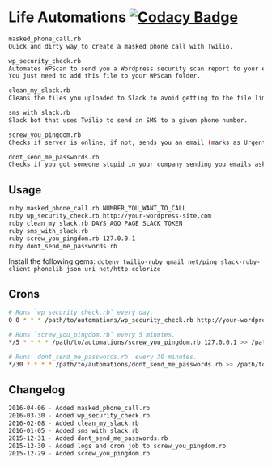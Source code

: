 # Life Automations [![Codacy Badge](https://api.codacy.com/project/badge/grade/8fe531631b424c1b876c2bf6c06b90b8)](https://www.codacy.com/app/wildlifechorus/Automations)

```sh
masked_phone_call.rb
Quick and dirty way to create a masked phone call with Twilio.

wp_security_check.rb
Automates WPScan to send you a Wordpress security scan report to your email.
You just need to add this file to your WPScan folder.

clean_my_slack.rb
Cleans the files you uploaded to Slack to avoid getting to the file limit.

sms_with_slack.rb
Slack bot that uses Twilio to send an SMS to a given phone number.

screw_you_pingdom.rb
Checks if server is online, if not, sends you an email (marks as Urgent) and sends you an SMS using Twilio.

dont_send_me_passwords.rb
Checks if you got someone stupid in your company sending you emails asking for passwords in plain text.
```

## Usage

```sh
ruby masked_phone_call.rb NUMBER_YOU_WANT_TO_CALL
ruby wp_security_check.rb http://your-wordpress-site.com
ruby clean_my_slack.rb DAYS_AGO PAGE SLACK_TOKEN
ruby sms_with_slack.rb
ruby screw_you_pingdom.rb 127.0.0.1
ruby dont_send_me_passwords.rb
```

Install the following gems:
```dotenv twilio-ruby gmail net/ping slack-ruby-client phonelib json uri net/http colorize```

## Crons

```sh
# Runs `wp_security_check.rb` every day.
0 0 * * * /path/to/automations/wp_security_check.rb http://your-wordpress-site.com >> /path/to/automations/logs/wp_security_check.log >/dev/null 2>&1

# Runs `screw_you_pingdom.rb` every 5 minutes.
*/5 * * * * /path/to/automations/screw_you_pingdom.rb 127.0.0.1 >> /path/to/automations/logs/screw_you_pingdom.log 2>&1

# Runs `dont_send_me_passwords.rb` every 30 minutes.
*/30 * * * * /path/to/automations/dont_send_me_passwords.rb >> /path/to/automations/logs/dont_send_me_passwords.log 2>&1
```

## Changelog

```sh
2016-04-06 - Added masked_phone_call.rb
2016-03-30 - Added wp_security_check.rb
2016-02-08 - Added clean_my_slack.rb
2016-01-05 - Added sms_with_slack.rb
2015-12-31 - Added dont_send_me_passwords.rb
2015-12-30 - Added logs and cron job to screw_you_pingdom.rb
2015-12-29 - Added screw_you_pingdom.rb
```
